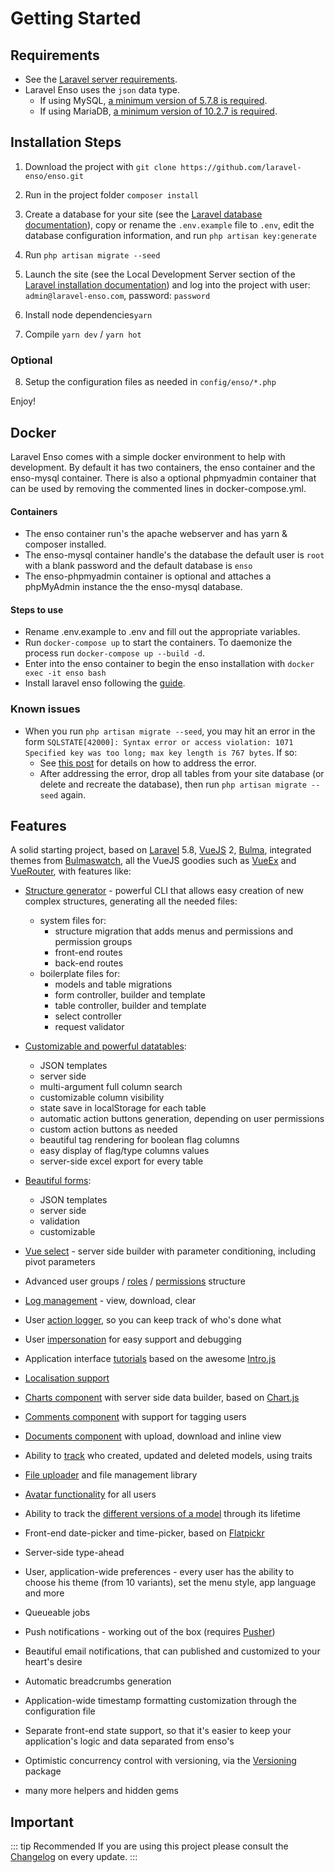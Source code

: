 # Getting Started

## Requirements

* See the [Laravel server requirements](https://laravel.com/docs/5.7/installation#server-requirements).
* Laravel Enso uses the `json` data type.
    * If using MySQL, [a minimum version of 5.7.8 is required](https://dev.mysql.com/doc/refman/5.7/en/json.html).
    * If using MariaDB, [a minimum version of 10.2.7 is required](https://mariadb.com/kb/en/library/json-data-type).

## Installation Steps

1. Download the project with `git clone https://github.com/laravel-enso/enso.git`

2. Run in the project folder `composer install`

3. Create a database for your site (see the [Laravel database documentation](https://laravel.com/docs/5.7/database)), 
copy or rename the `.env.example` file to `.env`, 
edit the database configuration information, and run `php artisan key:generate`

4. Run `php artisan migrate --seed`

5. Launch the site (see the Local Development Server section of the [Laravel installation documentation](https://laravel.com/docs/5.7/#installation)) 
and log into the project with user: `admin@laravel-enso.com`, password: `password`

6. Install node dependencies`yarn`

7. Compile `yarn dev` / `yarn hot`

### Optional

8. Setup the configuration files as needed in `config/enso/*.php`

Enjoy!

## Docker
Laravel Enso comes with a simple docker environment to help with development. 
By default it has two containers, the enso container and the enso-mysql container. 
There is also a optional phpmyadmin container that can be used by removing the commented
lines in docker-compose.yml.

#### Containers

- The enso container run's the apache webserver and has yarn & composer installed.
- The enso-mysql container handle's the database the default user is `root` with a blank password and the default database is `enso`
- The enso-phpmyadmin container is optional and attaches a phpMyAdmin instance the the enso-mysql database.

#### Steps to use

- Rename .env.example to .env and fill out the appropriate variables.
- Run `docker-compose up` to start the containers. 
To daemonize the process run `docker-compose up --build -d`.
- Enter into the enso container to begin the enso installation with `docker exec -it enso bash`
- Install laravel enso following the [guide](https://docs.laravel-enso.com/guide/getting-started.html).

### Known issues

* When you run `php artisan migrate --seed`, you may hit an error in the form `SQLSTATE[42000]: Syntax error or access violation: 1071 Specified key was too long; max key length is 767 bytes`. If so:
    * See [this post](https://laravel-news.com/laravel-5-4-key-too-long-error) for details on how to address the error.
    * After addressing the error, drop all tables from your site database (or delete and recreate the database), then run `php artisan migrate --seed` again.

## Features
A solid starting project, based on [Laravel](https://laravel.com) 5.8, [VueJS](https://vuejs.org) 2,
[Bulma](https://bulma.io), integrated themes from [Bulmaswatch](https://jenil.github.io/bulmaswatch),
all the VueJS goodies such as [VueEx](https://vuex.vuejs.org/en) and [VueRouter](https://router.vuejs.org/en),
with features like:

- [Structure generator](https://github.com/laravel-enso/structuremanager) - powerful CLI that allows easy creation of new complex structures, generating all the needed files:
    - system files for:
        - structure migration that adds menus and permissions and permission groups
        - front-end routes
        - back-end routes
    - boilerplate files for:
        - models and table migrations
        - form controller, builder and template
        - table controller, builder and template
        - select controller
        - request validator

- [Customizable and powerful datatables](https://github.com/laravel-enso/VueDatatable):
    - JSON templates
    - server side
    - multi-argument full column search
    - customizable column visibility
    - state save in localStorage for each table
    - automatic action buttons generation, depending on user permissions
    - custom action buttons as needed
    - beautiful tag rendering for boolean flag columns
    - easy display of flag/type columns values
    - server-side excel export for every table

- [Beautiful forms](https://github.com/laravel-enso/Formbuilder):
    - JSON templates
    - server side
    - validation
    - customizable

- [Vue select](https://github.com/laravel-enso/Select) - server side builder with parameter conditioning, including pivot parameters
- Advanced user groups / [roles](https://github.com/laravel-enso/RoleManager) / [permissions](https://github.com/laravel-enso/PermissionManager) structure
- [Log management](https://github.com/laravel-enso/LogManager) -  view, download, clear
- User [action logger](https://github.com/laravel-enso/ActionLogger), so you can keep track of who's done what
- User [impersonation](https://github.com/laravel-enso/Impersonate) for easy support and debugging
- Application interface [tutorials](https://github.com/laravel-enso/TutorialManager) based on the awesome [Intro.js](http://introjs.com)
- [Localisation support](https://github.com/laravel-enso/Localisation)
- [Charts component](https://github.com/laravel-enso/Charts) with server side data builder, based on [Chart.js](http://www.chartjs.org)
- [Comments component](https://github.com/laravel-enso/CommentsManager) with support for tagging users
- [Documents component](https://github.com/laravel-enso/DocumentsManager) with upload, download and inline view
- Ability to [track](https://github.com/laravel-enso/TrackWho) who created, updated and deleted models, using traits
- [File uploader](https://github.com/laravel-enso/FileManager) and file management library
- [Avatar functionality](https://github.com/laravel-enso/AvatarManager) for all users
- Ability to track the [different versions of a model](https://github.com/laravel-enso/HistoryTracker) through its lifetime
- Front-end date-picker and time-picker, based on [Flatpickr](https://chmln.github.io/flatpickr)
- Server-side type-ahead
- User, application-wide preferences - every user has the ability to choose his theme (from 10 variants), set the menu style, app language and more
- Queueable jobs
- Push notifications - working out of the box (requires [Pusher](https://pusher.com))
- Beautiful email notifications, that can published and customized to your heart's desire
- Automatic breadcrumbs generation
- Application-wide timestamp formatting customization through the configuration file
- Separate front-end state support, so that it's easier to keep your application's logic and data separated from enso's
- Optimistic concurrency control with versioning, via the [Versioning](https://github.com/laravel-enso/Versioning) package
- many more helpers and hidden gems

## Important

::: tip Recommended
If you are using this project please consult the [Changelog](https://github.com/laravel-enso/Enso/blob/master/CHANGELOG.md) on every update.
:::
